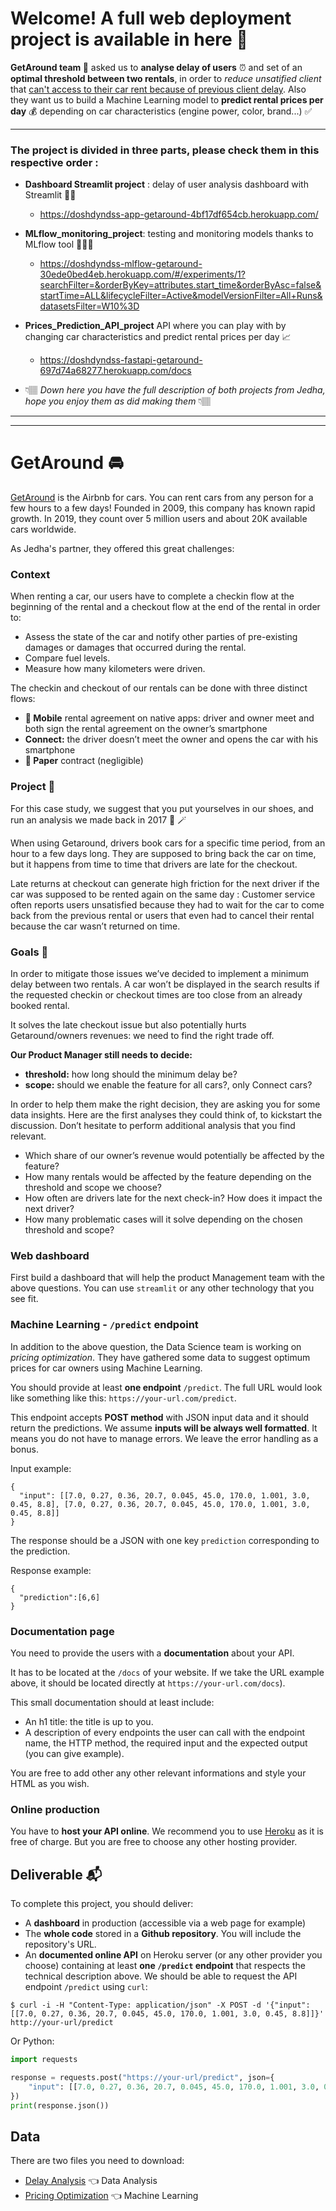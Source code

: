 # Welcome! A full web deployment project is available in here 🩵

**GetAround team 🚖** asked us to **analyse delay of users** ⏰ and set of an **optimal threshold between two rentals**, in order to *reduce unsatified client* that <ins>can't access to their car rent because of previous client delay</ins>. Also they want us to build a Machine Learning model to **predict rental prices per day** 💰 depending on car characteristics (engine power, color, brand...) ✅

---
### The project is divided in three parts, please check them in this respective order : 

 * **Dashboard Streamlit project** : delay of user analysis dashboard with Streamlit 👩‍🏫
    - https://doshdyndss-app-getaround-4bf17df654cb.herokuapp.com/

 * **MLflow_monitoring_project**: testing and monitoring models thanks to MLflow tool 👩🏽‍💻
    - https://doshdyndss-mlflow-getaround-30ede0bed4eb.herokuapp.com/#/experiments/1?searchFilter=&orderByKey=attributes.start_time&orderByAsc=false&startTime=ALL&lifecycleFilter=Active&modelVersionFilter=All+Runs&datasetsFilter=W10%3D
      
 * **Prices_Prediction_API_project** API where you can play with by changing car characteristics and predict rental prices per day 📈
    -  https://doshdyndss-fastapi-getaround-697d74a68277.herokuapp.com/docs

      
 - 👇🏽 *Down here you have the full description of both projects from Jedha, hope you enjoy them as did making them* 👇🏽

---
---


# GetAround 🚘

[GetAround](https://www.getaround.com/?wpsrc=Google+Organic+Search) is the Airbnb for cars. You can rent cars from any person for a few hours to a few days! Founded in 2009, this company has known rapid growth. In 2019, they count over 5 million users and about 20K available cars worldwide. 

As Jedha's partner, they offered this great challenges: 

### Context 

When renting a car, our users have to complete a checkin flow at the beginning of the rental and a checkout flow at the end of the rental in order to:

* Assess the state of the car and notify other parties of pre-existing damages or damages that occurred during the rental.
* Compare fuel levels.
* Measure how many kilometers were driven.

The checkin and checkout of our rentals can be done with three distinct flows:
* **📱 Mobile** rental agreement on native apps: driver and owner meet and both sign the rental agreement on the owner’s smartphone
* **Connect:** the driver doesn’t meet the owner and opens the car with his smartphone
* **📝 Paper** contract (negligible)


### Project 🚧

For this case study, we suggest that you put yourselves in our shoes, and run an analysis we made back in 2017 🔮 🪄

When using Getaround, drivers book cars for a specific time period, from an hour to a few days long. They are supposed to bring back the car on time, but it happens from time to time that drivers are late for the checkout.

Late returns at checkout can generate high friction for the next driver if the car was supposed to be rented again on the same day : Customer service often reports users unsatisfied because they had to wait for the car to come back from the previous rental or users that even had to cancel their rental because the car wasn’t returned on time.


### Goals 🎯

In order to mitigate those issues we’ve decided to implement a minimum delay between two rentals. A car won’t be displayed in the search results if the requested checkin or checkout times are too close from an already booked rental.

It solves the late checkout issue but also potentially hurts Getaround/owners revenues: we need to find the right trade off.

**Our Product Manager still needs to decide:**
* **threshold:** how long should the minimum delay be?
* **scope:** should we enable the feature for all cars?, only Connect cars?

In order to help them make the right decision, they are asking you for some data insights. Here are the first analyses they could think of, to kickstart the discussion. Don’t hesitate to perform additional analysis that you find relevant.

* Which share of our owner’s revenue would potentially be affected by the feature?
* How many rentals would be affected by the feature depending on the threshold and scope we choose?
* How often are drivers late for the next check-in? How does it impact the next driver?
* How many problematic cases will it solve depending on the chosen threshold and scope?

### Web dashboard

First build a dashboard that will help the product Management team with the above questions. You can use `streamlit` or any other technology that you see fit. 


### Machine Learning - `/predict` endpoint

In addition to the above question, the Data Science team is working on *pricing optimization*. They have gathered some data to suggest optimum prices for car owners using Machine Learning. 

You should provide at least **one endpoint** `/predict`. The full URL would look like something like this: `https://your-url.com/predict`.

This endpoint accepts **POST method** with JSON input data and it should return the predictions. We assume **inputs will be always well formatted**. It means you do not have to manage errors. We leave the error handling as a bonus.

Input example:

```
{
  "input": [[7.0, 0.27, 0.36, 20.7, 0.045, 45.0, 170.0, 1.001, 3.0, 0.45, 8.8], [7.0, 0.27, 0.36, 20.7, 0.045, 45.0, 170.0, 1.001, 3.0, 0.45, 8.8]]
}
```

The response should be a JSON with one key `prediction` corresponding to the prediction.

Response example:

```
{
  "prediction":[6,6]
}
```

### Documentation page

You need to provide the users with a **documentation** about your API.

It has to be located at the `/docs` of your website. If we take the URL example above, it should be located directly at `https://your-url.com/docs`).

This small documentation should at least include:
- An h1 title: the title is up to you.
- A description of every endpoints the user can call with the endpoint name, the HTTP method, the required input and the expected output (you can give example).

You are free to add other any other relevant informations and style your HTML as you wish.

### Online production

You have to **host your API online**. We recommend you to use [Heroku](https://www.heroku.com/) as it is free of charge. But you are free to choose any other hosting provider.



## Deliverable 📬

To complete this project, you should deliver:

- A **dashboard** in production (accessible via a web page for example)
- The **whole code** stored in a **Github repository**. You will include the repository's URL.
- An **documented online API** on Heroku server (or any other provider you choose) containing at least **one `/predict` endpoint** that respects the technical description above. We should be able to request the API endpoint `/predict` using `curl`:

```shell
$ curl -i -H "Content-Type: application/json" -X POST -d '{"input": [[7.0, 0.27, 0.36, 20.7, 0.045, 45.0, 170.0, 1.001, 3.0, 0.45, 8.8]]}' http://your-url/predict
```

Or Python:

```python
import requests

response = requests.post("https://your-url/predict", json={
    "input": [[7.0, 0.27, 0.36, 20.7, 0.045, 45.0, 170.0, 1.001, 3.0, 0.45, 8.8]]
})
print(response.json())
```

## Data 

There are two files you need to download: 

* [Delay Analysis](https://full-stack-assets.s3.eu-west-3.amazonaws.com/Deployment/get_around_delay_analysis.xlsx) 👈 Data Analysis 
* [Pricing Optimization](https://full-stack-assets.s3.eu-west-3.amazonaws.com/Deployment/get_around_pricing_project.csv) 👈 Machine Learning 

